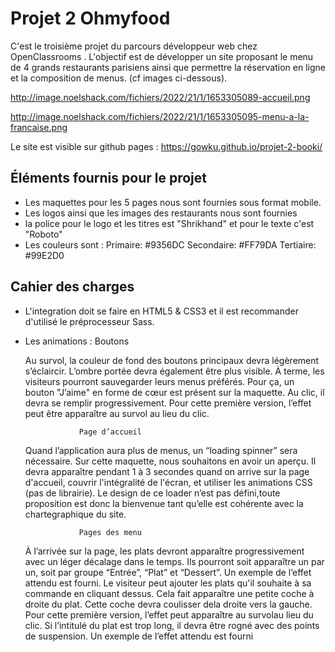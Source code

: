 # Projet 2 Ohmyfood

C'est le troisième projet du parcours développeur web chez OpenClassrooms .
L'objectif est de développer un site proposant le menu de 4 grands restaurants parisiens ainsi que permettre la réservation en ligne et la composition de menus. (cf images ci-dessous).

http://image.noelshack.com/fichiers/2022/21/1/1653305089-accueil.png

http://image.noelshack.com/fichiers/2022/21/1/1653305095-menu-a-la-francaise.png

Le site est visible sur github pages : https://gowku.github.io/projet-2-booki/

## Éléments fournis pour le projet
- Les maquettes pour les 5 pages nous sont fournies sous format mobile.
- Les logos ainsi que les images des restaurants nous sont fournies
- la police pour le logo et les titres est "Shrikhand" et pour le texte c'est "Roboto"
- Les couleurs sont :    Primaire: #9356DC
                         Secondaire: #FF79DA
                         Tertiaire: #99E2D0


## Cahier des charges
- L'integration doit se faire en HTML5 & CSS3 et il est recommander d'utilisé le préprocesseur Sass.
- Les animations : Boutons

    Au survol, la couleur de fond des boutons principaux devra légèrement s’éclaircir. L’ombre portée devra également être plus visible.
    À terme, les visiteurs pourront sauvegarder leurs menus préférés. Pour ça, un bouton "J’aime" en forme de cœur est présent sur la maquette. Au clic, il devra se remplir progressivement. Pour cette première version, l’effet peut être apparaître au survol au lieu du clic.

                  Page d’accueil

    Quand l’application aura plus de menus, un “loading spinner” sera nécessaire. Sur cette maquette, nous souhaitons en avoir un aperçu. Il devra apparaître pendant 1 à 3 secondes quand on arrive sur la page d'accueil, couvrir l'intégralité de l'écran, et utiliser les animations CSS (pas de librairie). Le design de ce loader n’est pas défini,toute proposition est donc la bienvenue tant qu’elle est cohérente avec la chartegraphique du site.

                  Pages des menu

    À l’arrivée sur la page, les plats devront apparaître progressivement avec un léger décalage dans le temps. Ils pourront soit apparaître un par un, soit par groupe “Entrée”, “Plat” et “Dessert”. Un exemple de l’effet attendu est fourni.
    Le visiteur peut ajouter les plats qu'il souhaite à sa commande en cliquant dessus. Cela fait apparaître une petite coche à droite du plat. Cette coche devra coulisser dela droite vers la gauche. Pour cette première version, l’effet peut apparaître au survolau lieu du clic. Si l’intitulé du plat est trop long, il devra être rogné avec des points de suspension. Un exemple de l’effet attendu est fourni


